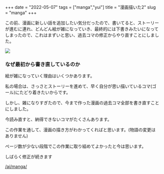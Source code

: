 +++
date = "2022-05-07"
tags = ["manga","yui"]
title = "漫画描いた2"
slug = "manga"
+++

この前、漫画に新しい話を追加したい気分だったので、書いてると、ストーリーが進むに連れ、どんどん絵が雑になっていき、最終的には下書きみたいになってしまったので、これはまずいと思い、過去コマの修正からやり直すことにしました。

![](https://files.mastodon.social/media_attachments/files/108/258/586/466/983/571/original/3d9e1b4781eac1c7.jpg)

### なぜ最初から書き直しているのか

絵が雑になっていく理由はいくつかあります。

私の場合は、さっさとストーリーを進めて、早く自分が思い描いているコマ(ゴール)にたどり着きたいからです。

しかし、雑になりすぎたので、今まで作った漫画の過去コマ全部を書き直すことにしました。

今読み直すと、納得できないコマがたくさんあります。

この作業を通して、漫画の描き方がわかってくればと思います。(物語の変更はありません)

ページ数が少ない段階でこの作業に取り組めてよかったと今は思います。

しばらく修正が続きます

[/ai/manga/](/ai/manga/)

